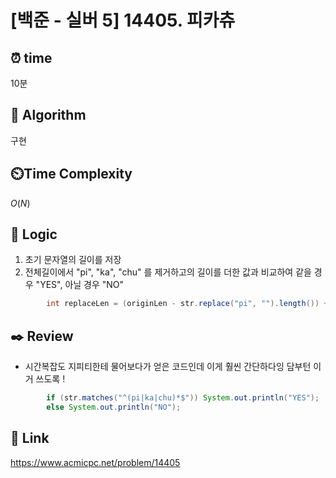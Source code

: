 # [백준 - 실버 5] 14405. 피카츄
 
## ⏰  **time**
10분

## :pushpin: **Algorithm**
구현

## ⏲️**Time Complexity**
$O(N)$

## :round_pushpin: **Logic**
1. 초기 문자열의 길이를 저장
2. 전체길이에서 "pi", "ka", "chu" 를 제거하고의 길이를 더한 값과 비교하여 같을 경우 "YES", 아닐 경우 "NO"
```java
        int replaceLen = (originLen - str.replace("pi", "").length()) + (originLen - str.replace("ka", "").length()) + (originLen - str.replace("chu", "").length());
```

## :black_nib: **Review**
- 시간복잡도 지피티한테 물어보다가 얻은 코드인데 이게 훨씬 간단하다잉 담부턴 이거 쓰도록 !
```java
        if (str.matches("^(pi|ka|chu)*$")) System.out.println("YES");
        else System.out.println("NO");
```

## 📡 Link
https://www.acmicpc.net/problem/14405
